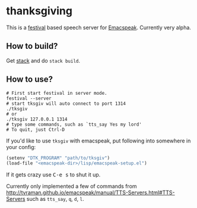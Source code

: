 # thanksgiving

This is a [festival](http://www.cstr.ed.ac.uk/projects/festival/) based speech server
for [Emacspeak](http://emacspeak.sourceforge.net). Currently very alpha.

## How to build?

Get [stack](haskellstack.org) and do `stack build`.

## How to use?

```
# First start festival in server mode.
festival --server
# start tksgiv will auto connect to port 1314
./tksgiv
# or
./tksgiv 127.0.0.1 1314
# type some commands, such as `tts_say Yes my lord'
# To quit, just Ctrl-D
```

If you'd like to use `tksgiv` with emacspeak, put following into somewhere in
your config:
```lisp
(setenv "DTK_PROGRAM" "path/to/tksgiv")
(load-file "<emacspeak-dir>/lisp/emacspeak-setup.el")
```

If it gets crazy use <kbd>C-e s</kbd> to shut it up.

Currently only implemented a few of commands from http://tvraman.github.io/emacspeak/manual/TTS-Servers.html#TTS-Servers
such as `tts_say`, `q`, `d`, `l`.
